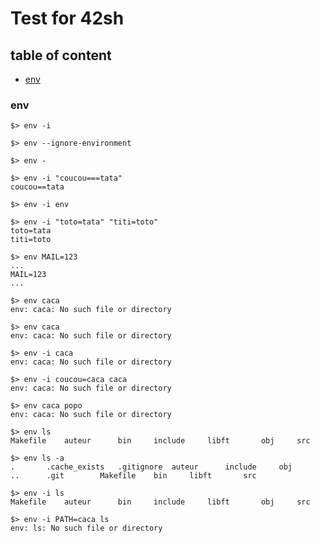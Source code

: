 # Test for 42sh

## table of content
- [env](#env)


### env
```
$> env -i
```
```
$> env --ignore-environment
```
```
$> env -
```
```
$> env -i "coucou===tata"
coucou==tata
```
```
$> env -i env
```
```
$> env -i "toto=tata" "titi=toto"
toto=tata
titi=toto
```
```
$> env MAIL=123
...
MAIL=123
...
```
```
$> env caca
env: caca: No such file or directory
```
```
$> env caca
env: caca: No such file or directory
```
```
$> env -i caca
env: caca: No such file or directory
```
```
$> env -i coucou=caca caca
env: caca: No such file or directory
```
```
$> env caca popo
env: caca: No such file or directory
```
```
$> env ls
Makefile	auteur		bin		include		libft		obj		src
```
```
$> env ls -a
.		.cache_exists	.gitignore	auteur		include		obj
..		.git		Makefile	bin		libft		src
```

```
$> env -i ls
Makefile	auteur		bin		include		libft		obj		src
```
```
$> env -i PATH=caca ls
env: ls: No such file or directory
```
